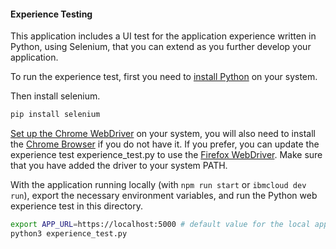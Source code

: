 #### Experience Testing

This application includes a UI test for the application experience written in Python, using Selenium, that you can extend as you further develop your application.

To run the experience test, first you need to [install Python](https://www.python.org/downloads/) on your system.

Then install selenium.
```bash
pip install selenium
```
[Set up the Chrome WebDriver](https://chromedriver.chromium.org/getting-started) on your system, you will also need to install the [Chrome Browser](https://www.google.com/chrome/) if you do not have it. If you prefer, you can update the experience test experience_test.py to use the [Firefox WebDriver](https://developer.mozilla.org/en-US/docs/Web/WebDriver). Make sure that you have added the driver to your system PATH.

With the application running locally (with `npm run start` or `ibmcloud dev run`), export the necessary environment variables, and run the Python web experience test in this directory.
```bash
export APP_URL=https://localhost:5000 # default value for the local application
python3 experience_test.py
```
